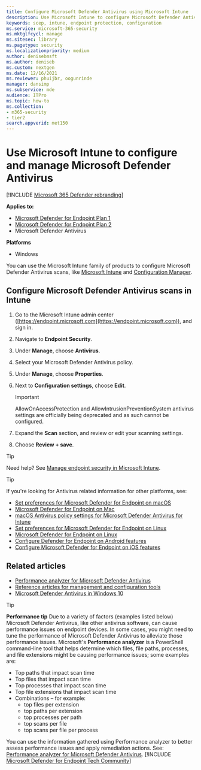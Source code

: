 ```yaml
---
title: Configure Microsoft Defender Antivirus using Microsoft Intune
description: Use Microsoft Intune to configure Microsoft Defender Antivirus and Endpoint Protection
keywords: scep, intune, endpoint protection, configuration
ms.service: microsoft-365-security
ms.mktglfcycl: manage
ms.sitesec: library
ms.pagetype: security
ms.localizationpriority: medium
author: denisebmsft
ms.author: deniseb
ms.custom: nextgen
ms.date: 12/16/2021
ms.reviewer: phuijbr, oogunrinde
manager: dansimp
ms.subservice: mde
audience: ITPro
ms.topic: how-to
ms.collection: 
- m365-security
- tier2
search.appverid: met150
---
```


# Use Microsoft Intune to configure and manage Microsoft Defender Antivirus

[!INCLUDE [Microsoft 365 Defender rebranding](../../includes/microsoft-defender.md)]


**Applies to:**

- [Microsoft Defender for Endpoint Plan 1](https://go.microsoft.com/fwlink/?linkid=2154037)
- [Microsoft Defender for Endpoint Plan 2](https://go.microsoft.com/fwlink/?linkid=2154037)
- Microsoft Defender Antivirus

**Platforms**
- Windows

You can use the Microsoft Intune family of products to configure Microsoft Defender Antivirus scans, like [Microsoft Intune](/mem/intune/fundamentals/what-is-intune) and [Configuration Manager](/mem/configmgr/core/understand/introduction).

## Configure Microsoft Defender Antivirus scans in Intune

1. Go to the Microsoft Intune admin center ([https://endpoint.microsoft.com](https://endpoint.microsoft.com)), and sign in.

2. Navigate to **Endpoint Security**.

3. Under **Manage**, choose **Antivirus**.

4. Select your Microsoft Defender Antivirus policy.

5. Under **Manage**, choose **Properties**.

6. Next to **Configuration settings**, choose **Edit**.

   > [!IMPORTANT]
   > AllowOnAccessProtection and AllowIntrusionPreventionSystem antivirus settings are officially being deprecated and as such cannot be configured. 

7. Expand the **Scan** section, and review or edit your scanning settings.

8. Choose **Review + save**.

> [!TIP]
> Need help? See [Manage endpoint security in Microsoft Intune](/mem/intune/protect/endpoint-security).

> [!TIP]
> If you're looking for Antivirus related information for other platforms, see:
> - [Set preferences for Microsoft Defender for Endpoint on macOS](mac-preferences.md)
> - [Microsoft Defender for Endpoint on Mac](microsoft-defender-endpoint-mac.md)
> - [macOS Antivirus policy settings for Microsoft Defender Antivirus for Intune](/mem/intune/protect/antivirus-microsoft-defender-settings-macos)
> - [Set preferences for Microsoft Defender for Endpoint on Linux](linux-preferences.md)
> - [Microsoft Defender for Endpoint on Linux](microsoft-defender-endpoint-linux.md)
> - [Configure Defender for Endpoint on Android features](android-configure.md)
> - [Configure Microsoft Defender for Endpoint on iOS features](ios-configure-features.md)

## Related articles

- [Performance analyzer for Microsoft Defender Antivirus](tune-performance-defender-antivirus.md)
- [Reference articles for management and configuration tools](configuration-management-reference-microsoft-defender-antivirus.md)
- [Microsoft Defender Antivirus in Windows 10](microsoft-defender-antivirus-in-windows-10.md)

> [!TIP]
> **Performance tip** Due to a variety of factors (examples listed below) Microsoft Defender Antivirus, like other antivirus software, can cause performance issues on endpoint devices. In some cases, you might need to tune the performance of Microsoft Defender Antivirus to alleviate those performance issues. Microsoft's **Performance analyzer** is a PowerShell command-line tool that helps determine which files, file paths, processes, and file extensions might be causing performance issues; some examples are:
>
> - Top paths that impact scan time
> - Top files that impact scan time
> - Top processes that impact scan time
> - Top file extensions that impact scan time
> - Combinations – for example:
>   - top files per extension
>   - top paths per extension
>   - top processes per path
>   - top scans per file
>   - top scans per file per process
>
> You can use the information gathered using Performance analyzer to better assess performance issues and apply remediation actions. 
> See: [Performance analyzer for Microsoft Defender Antivirus](tune-performance-defender-antivirus.md).
[!INCLUDE [Microsoft Defender for Endpoint Tech Community](../../includes/defender-mde-techcommunity.md)]
